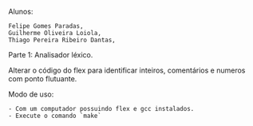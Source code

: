 Alunos:

    Felipe Gomes Paradas,
    Guilherme Oliveira Loiola,
    Thiago Pereira Ribeiro Dantas,

Parte 1: Analisador léxico.

Alterar o código do flex para identificar inteiros, comentários e numeros com ponto flutuante.

Modo de uso:

    - Com um computador possuindo flex e gcc instalados.
    - Execute o comando `make`
